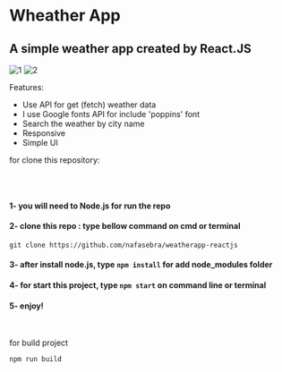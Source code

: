 # Wheather App
## A simple weather app created by React.JS
![1](https://user-images.githubusercontent.com/74317517/123924062-d665fb80-d99e-11eb-9447-0491fdd6d8cd.PNG)
![2](https://user-images.githubusercontent.com/74317517/123923412-31e3b980-d99e-11eb-8013-7fe111ee6039.PNG)

Features: 
 - Use API for get (fetch) weather data
 - I use Google fonts API for include 'poppins' font
 - Search the weather by city name
 - Responsive
 - Simple UI

for clone this repository: 
```

```


<br>

#### 1- you will need to Node.js for run the repo 
#### 2- clone this repo : type bellow command on cmd or terminal
```
git clone https://github.com/nafasebra/weatherapp-reactjs
```
#### 3- after install node.js, type `npm install` for add node_modules folder
#### 4- for start this project, type `npm start` on command line or terminal
#### 5- enjoy!

<br>

for build project

`npm run build`
